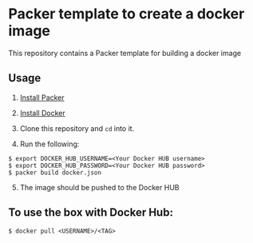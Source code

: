# Packer template to create a docker image

This repository contains a Packer template for building a docker image

## Usage

1. [Install Packer](https://www.packer.io/intro/getting-started/install.html#precompiled-binaries)
2. [Install Docker](https://docs.docker.com/install/#supported-platforms)
3. Clone this repository and `cd` into it.

4. Run the following:

```
$ export DOCKER_HUB_USERNAME=<Your Docker HUB username>
$ export DOCKER_HUB_PASSWORD=<Your Docker HUB password>
$ packer build docker.json
```

5. The image should be pushed to the Docker HUB

## To use the box with Docker Hub:

```
$ docker pull <USERNAME>/<TAG>
```
